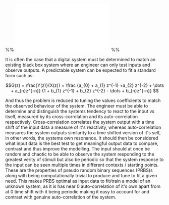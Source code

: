 %%
![Question 4 (15 marks)](Projects/Uni%20Projects/Signal%20Processing/Assesments/CourseWork/Brief.md#Question%204%20(15%20marks))
%%

It is often the case that a digital system must be determined to match an existing black box system where an engineer can only test inputs and observe outputs. A predictable system can be expected to fit a standard form such as:

$$G(z) = \frac{Y(z)}{X(z)} = \frac
{a_{0} + a_{1} z^{-1} +a_{2} z^{-2} + \dots + a_{n}z^{-n}}
{1 + b_{1} z^{-1} + b_{2} z^{-2} - \dots + b_{n}z^{-n}}
$$

And thus the problem is reduced to tuning the values coefficients to match the observed behaviour of the system. The engineer must be able to determine and distinguish the systems tendency to react to the input vs itself, measured by its cross-correlation and its auto-correlation respectively. Cross-correlation correlates the system output with a time shift of the input data a measure of it's reactivity, whereas auto-correlation measures the system outputs similarity to a time shifted version of it's self, in other words, the systems own resonance. It should then be considered what input data is the best test to get meaningful output data to compare, contrast and thus improve the modelling. The input should at once be random and chaotic to be able to observe the system responding to the greatest verity of stimuli but also be periodic so that the system response to the input can be seen multiple times in different contexts / starting points. These are the properties of pseudo random binary sequences (PRBS)s along with being computationally trivial to produce and tune to fit a given need. This makes PRBS optimal as input data to fit/train a model of an unknown system, as it is has near 0 auto-correlation of it's own apart from at 0 time shift with it being periodic making it easy to account for and contrast with genuine auto-correlation of the system.